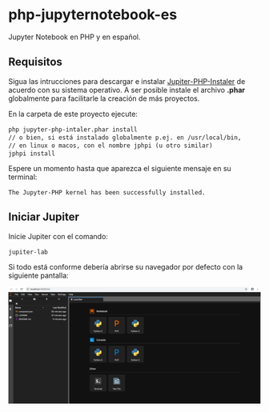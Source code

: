 # php-jupyternotebook-es
Jupyter Notebook en PHP  y en español.

## Requisitos

Sigua las intrucciones para descargar e instalar [Jupiter-PHP-Instaler](https://litipk.github.io/Jupyter-PHP-Installer/) de acuerdo con su sistema operativo. A ser posible instale el archivo **.phar** globalmente para facilitarle la creación de más proyectos.

En la carpeta de este proyecto ejecute:

```
php jupyter-php-intaler.phar install
// o bien, si está instalado globalmente p.ej. en /usr/local/bin,
// en linux o macos, con el nombre jphpi (u otro similar)
jphpi install
```

Espere un momento hasta que aparezca el siguiente mensaje en su terminal:

```
The Jupyter-PHP kernel has been successfully installed.
```

## Iniciar Jupiter

Inicie Jupiter con el comando:

```
jupiter-lab
```

Si todo está conforme debería abrirse su navegador por defecto con la siguiente pantalla:

![Home de Jupyter](./assets/jupyter-home.png)

